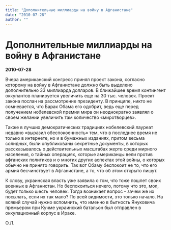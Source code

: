 ```yaml
---
title: "Дополнительные миллиарды на войну в Афганистане"
date: "2010-07-28"
author: ""
---
```


# Дополнительные миллиарды на войну в Афганистане

**2010-07-28** 

Вчера американский конгресс принял проект закона, согласно которому на войну в Афганистане должно быть выделено дополнительно 33 миллиарда долларов. В ближайшее время контингент оккупантов планируется увеличить еще на 30 тыс. человек. Проект закона послан на рассмотрение президенту. В принципе, никто не сомневается, что Барак Обама его одобрит, ведь еще перед получением нобелевской премии мира он неоднократно заявлял о своем желании увеличить там количество «миротворцев».

Также в лучших демократических традициях нобелевский лауреат недавно «выразил обеспокоенность» тем, что в последнее время не только в интернете, но и в бумажных изданиях, притом весьма солидных, были опубликованы секретные документы, в которых рассказывалось о действительных масштабах жертв среди мирного населения, о тайных операциях, которые американцы вели против афганских политиков и о многих других аспектах этой войны, о которых обычно не принято говорить. Так вот Обаму беспокоит не то, что его армия бесчинствует в Афганистане, а то, что об этом открыто пишут.

К слову, украинская власть уже заявила о том, что тоже пошлет своих военных в Афганистан. Но беспокоиться нечего, потому что это, мол, будет только шесть человек. Тогда возникает вопрос - зачем же их посылать, если их так мало? По всей видимости, это только начало. На всякий случай нужно вспомнить, что именно в бытность Януковича премьером при Кучме украинский батальон был отправлен в оккупационный корпус в Ираке.

О.Л.